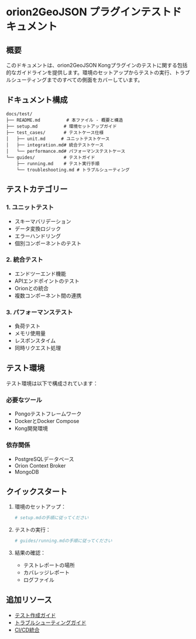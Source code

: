 # orion2GeoJSON プラグインテストドキュメント

## 概要

このドキュメントは、orion2GeoJSON Kongプラグインのテストに関する包括的なガイドラインを提供します。環境のセットアップからテストの実行、トラブルシューティングまでのすべての側面をカバーしています。

## ドキュメント構成

```
docs/test/
├── README.md          # 本ファイル - 概要と構造
├── setup.md          # 環境セットアップガイド
├── test_cases/       # テストケース仕様
│   ├── unit.md      # ユニットテストケース
│   ├── integration.md# 統合テストケース
│   └── performance.md# パフォーマンステストケース
└── guides/           # テストガイド
    ├── running.md    # テスト実行手順
    └── troubleshooting.md # トラブルシューティング
```

## テストカテゴリー

### 1. ユニットテスト
- スキーマバリデーション
- データ変換ロジック
- エラーハンドリング
- 個別コンポーネントのテスト

### 2. 統合テスト
- エンドツーエンド機能
- APIエンドポイントのテスト
- Orionとの統合
- 複数コンポーネント間の連携

### 3. パフォーマンステスト
- 負荷テスト
- メモリ使用量
- レスポンスタイム
- 同時リクエスト処理

## テスト環境

テスト環境は以下で構成されています：

### 必要なツール
- Pongoテストフレームワーク
- DockerとDocker Compose
- Kong開発環境

### 依存関係
- PostgreSQLデータベース
- Orion Context Broker
- MongoDB

## クイックスタート

1. 環境のセットアップ：
   ```bash
   # setup.mdの手順に従ってください
   ```

2. テストの実行：
   ```bash
   # guides/running.mdの手順に従ってください
   ```

3. 結果の確認：
   - テストレポートの場所
   - カバレッジレポート
   - ログファイル

## 追加リソース

- [テスト作成ガイド](test_cases/README.md)
- [トラブルシューティングガイド](guides/troubleshooting.md)
- [CI/CD統合](setup.md#ci-cd)